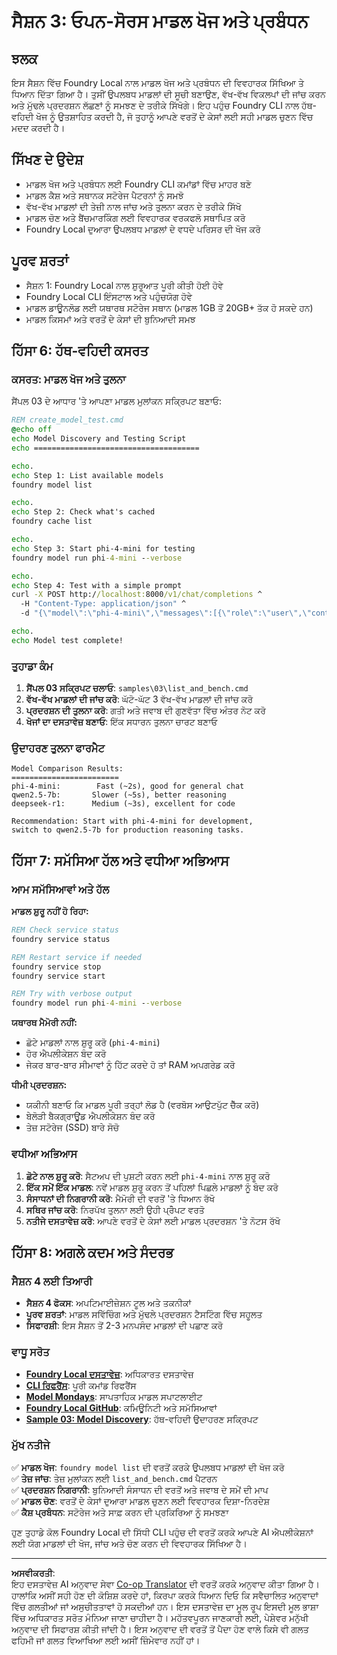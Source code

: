 <!--
CO_OP_TRANSLATOR_METADATA:
{
  "original_hash": "e3d7e45c04a9946ff6f9a3358db9ba74",
  "translation_date": "2025-10-01T00:00:25+00:00",
  "source_file": "Module08/03.OpenSourceModels.md",
  "language_code": "pa"
}
-->
# ਸੈਸ਼ਨ 3: ਓਪਨ-ਸੋਰਸ ਮਾਡਲ ਖੋਜ ਅਤੇ ਪ੍ਰਬੰਧਨ

## ਝਲਕ

ਇਸ ਸੈਸ਼ਨ ਵਿੱਚ Foundry Local ਨਾਲ ਮਾਡਲ ਖੋਜ ਅਤੇ ਪ੍ਰਬੰਧਨ ਦੀ ਵਿਵਹਾਰਕ ਸਿੱਖਿਆ ਤੇ ਧਿਆਨ ਦਿੱਤਾ ਗਿਆ ਹੈ। ਤੁਸੀਂ ਉਪਲਬਧ ਮਾਡਲਾਂ ਦੀ ਸੂਚੀ ਬਣਾਉਣ, ਵੱਖ-ਵੱਖ ਵਿਕਲਪਾਂ ਦੀ ਜਾਂਚ ਕਰਨ ਅਤੇ ਮੁੱਢਲੇ ਪ੍ਰਦਰਸ਼ਨ ਲੱਛਣਾਂ ਨੂੰ ਸਮਝਣ ਦੇ ਤਰੀਕੇ ਸਿੱਖੋਗੇ। ਇਹ ਪਹੁੰਚ Foundry CLI ਨਾਲ ਹੱਥ-ਵਹਿਦੀ ਖੋਜ ਨੂੰ ਉਤਸ਼ਾਹਿਤ ਕਰਦੀ ਹੈ, ਜੋ ਤੁਹਾਨੂੰ ਆਪਣੇ ਵਰਤੋਂ ਦੇ ਕੇਸਾਂ ਲਈ ਸਹੀ ਮਾਡਲ ਚੁਣਨ ਵਿੱਚ ਮਦਦ ਕਰਦੀ ਹੈ।

## ਸਿੱਖਣ ਦੇ ਉਦੇਸ਼

- ਮਾਡਲ ਖੋਜ ਅਤੇ ਪ੍ਰਬੰਧਨ ਲਈ Foundry CLI ਕਮਾਂਡਾਂ ਵਿੱਚ ਮਾਹਰ ਬਣੋ
- ਮਾਡਲ ਕੈਸ਼ ਅਤੇ ਸਥਾਨਕ ਸਟੋਰੇਜ ਪੈਟਰਨਾਂ ਨੂੰ ਸਮਝੋ
- ਵੱਖ-ਵੱਖ ਮਾਡਲਾਂ ਦੀ ਤੇਜ਼ੀ ਨਾਲ ਜਾਂਚ ਅਤੇ ਤੁਲਨਾ ਕਰਨ ਦੇ ਤਰੀਕੇ ਸਿੱਖੋ
- ਮਾਡਲ ਚੋਣ ਅਤੇ ਬੈਂਚਮਾਰਕਿੰਗ ਲਈ ਵਿਵਹਾਰਕ ਵਰਕਫਲੋ ਸਥਾਪਿਤ ਕਰੋ
- Foundry Local ਦੁਆਰਾ ਉਪਲਬਧ ਮਾਡਲਾਂ ਦੇ ਵਧਦੇ ਪਰਿਸਰ ਦੀ ਖੋਜ ਕਰੋ

## ਪੂਰਵ ਸ਼ਰਤਾਂ

- ਸੈਸ਼ਨ 1: Foundry Local ਨਾਲ ਸ਼ੁਰੂਆਤ ਪੂਰੀ ਕੀਤੀ ਹੋਈ ਹੋਵੇ
- Foundry Local CLI ਇੰਸਟਾਲ ਅਤੇ ਪਹੁੰਚਯੋਗ ਹੋਵੇ
- ਮਾਡਲ ਡਾਊਨਲੋਡ ਲਈ ਯਥਾਰਥ ਸਟੋਰੇਜ ਸਥਾਨ (ਮਾਡਲ 1GB ਤੋਂ 20GB+ ਤੱਕ ਹੋ ਸਕਦੇ ਹਨ)
- ਮਾਡਲ ਕਿਸਮਾਂ ਅਤੇ ਵਰਤੋਂ ਦੇ ਕੇਸਾਂ ਦੀ ਬੁਨਿਆਦੀ ਸਮਝ

## ਹਿੱਸਾ 6: ਹੱਥ-ਵਹਿਦੀ ਕਸਰਤ

### ਕਸਰਤ: ਮਾਡਲ ਖੋਜ ਅਤੇ ਤੁਲਨਾ

ਸੈਂਪਲ 03 ਦੇ ਆਧਾਰ 'ਤੇ ਆਪਣਾ ਮਾਡਲ ਮੁਲਾਂਕਨ ਸਕ੍ਰਿਪਟ ਬਣਾਓ:

```cmd
REM create_model_test.cmd
@echo off
echo Model Discovery and Testing Script
echo =====================================

echo.
echo Step 1: List available models
foundry model list

echo.
echo Step 2: Check what's cached
foundry cache list

echo.
echo Step 3: Start phi-4-mini for testing
foundry model run phi-4-mini --verbose

echo.
echo Step 4: Test with a simple prompt
curl -X POST http://localhost:8000/v1/chat/completions ^
  -H "Content-Type: application/json" ^
  -d "{\"model\":\"phi-4-mini\",\"messages\":[{\"role\":\"user\",\"content\":\"Hello, please introduce yourself.\"}],\"max_tokens\":100}"

echo.
echo Model test complete!
```

### ਤੁਹਾਡਾ ਕੰਮ

1. **ਸੈਂਪਲ 03 ਸਕ੍ਰਿਪਟ ਚਲਾਓ**: `samples\03\list_and_bench.cmd`
2. **ਵੱਖ-ਵੱਖ ਮਾਡਲਾਂ ਦੀ ਜਾਂਚ ਕਰੋ**: ਘੱਟੋ-ਘੱਟ 3 ਵੱਖ-ਵੱਖ ਮਾਡਲਾਂ ਦੀ ਜਾਂਚ ਕਰੋ
3. **ਪ੍ਰਦਰਸ਼ਨ ਦੀ ਤੁਲਨਾ ਕਰੋ**: ਗਤੀ ਅਤੇ ਜਵਾਬ ਦੀ ਗੁਣਵੱਤਾ ਵਿੱਚ ਅੰਤਰ ਨੋਟ ਕਰੋ
4. **ਖੋਜਾਂ ਦਾ ਦਸਤਾਵੇਜ਼ ਬਣਾਓ**: ਇੱਕ ਸਧਾਰਨ ਤੁਲਨਾ ਚਾਰਟ ਬਣਾਓ

### ਉਦਾਹਰਣ ਤੁਲਨਾ ਫਾਰਮੈਟ

```
Model Comparison Results:
========================
phi-4-mini:        Fast (~2s), good for general chat
qwen2.5-7b:       Slower (~5s), better reasoning  
deepseek-r1:      Medium (~3s), excellent for code

Recommendation: Start with phi-4-mini for development, 
switch to qwen2.5-7b for production reasoning tasks.
```

## ਹਿੱਸਾ 7: ਸਮੱਸਿਆ ਹੱਲ ਅਤੇ ਵਧੀਆ ਅਭਿਆਸ

### ਆਮ ਸਮੱਸਿਆਵਾਂ ਅਤੇ ਹੱਲ

**ਮਾਡਲ ਸ਼ੁਰੂ ਨਹੀਂ ਹੋ ਰਿਹਾ:**
```cmd
REM Check service status
foundry service status

REM Restart service if needed
foundry service stop
foundry service start

REM Try with verbose output
foundry model run phi-4-mini --verbose
```

**ਯਥਾਰਥ ਮੈਮੋਰੀ ਨਹੀਂ:**
- ਛੋਟੇ ਮਾਡਲਾਂ ਨਾਲ ਸ਼ੁਰੂ ਕਰੋ (`phi-4-mini`)
- ਹੋਰ ਐਪਲੀਕੇਸ਼ਨ ਬੰਦ ਕਰੋ
- ਜੇਕਰ ਬਾਰ-ਬਾਰ ਸੀਮਾਵਾਂ ਨੂੰ ਹਿੱਟ ਕਰਦੇ ਹੋ ਤਾਂ RAM ਅਪਗਰੇਡ ਕਰੋ

**ਧੀਮੀ ਪ੍ਰਦਰਸ਼ਨ:**
- ਯਕੀਨੀ ਬਣਾਓ ਕਿ ਮਾਡਲ ਪੂਰੀ ਤਰ੍ਹਾਂ ਲੋਡ ਹੈ (ਵਰਬੋਸ ਆਉਟਪੁੱਟ ਚੈੱਕ ਕਰੋ)
- ਬੇਲੋੜੀ ਬੈਕਗ੍ਰਾਊਂਡ ਐਪਲੀਕੇਸ਼ਨ ਬੰਦ ਕਰੋ
- ਤੇਜ਼ ਸਟੋਰੇਜ (SSD) ਬਾਰੇ ਸੋਚੋ

### ਵਧੀਆ ਅਭਿਆਸ

1. **ਛੋਟੇ ਨਾਲ ਸ਼ੁਰੂ ਕਰੋ**: ਸੈਟਅਪ ਦੀ ਪੁਸ਼ਟੀ ਕਰਨ ਲਈ `phi-4-mini` ਨਾਲ ਸ਼ੁਰੂ ਕਰੋ
2. **ਇੱਕ ਸਮੇਂ ਇੱਕ ਮਾਡਲ**: ਨਵੇਂ ਮਾਡਲ ਸ਼ੁਰੂ ਕਰਨ ਤੋਂ ਪਹਿਲਾਂ ਪਿਛਲੇ ਮਾਡਲਾਂ ਨੂੰ ਬੰਦ ਕਰੋ
3. **ਸੰਸਾਧਨਾਂ ਦੀ ਨਿਗਰਾਨੀ ਕਰੋ**: ਮੈਮੋਰੀ ਦੀ ਵਰਤੋਂ 'ਤੇ ਧਿਆਨ ਰੱਖੋ
4. **ਸਥਿਰ ਜਾਂਚ ਕਰੋ**: ਨਿਰਪੱਖ ਤੁਲਨਾ ਲਈ ਉਹੀ ਪ੍ਰੋੰਪਟ ਵਰਤੋ
5. **ਨਤੀਜੇ ਦਸਤਾਵੇਜ਼ ਕਰੋ**: ਆਪਣੇ ਵਰਤੋਂ ਦੇ ਕੇਸਾਂ ਲਈ ਮਾਡਲ ਪ੍ਰਦਰਸ਼ਨ 'ਤੇ ਨੋਟਸ ਰੱਖੋ

## ਹਿੱਸਾ 8: ਅਗਲੇ ਕਦਮ ਅਤੇ ਸੰਦਰਭ

### ਸੈਸ਼ਨ 4 ਲਈ ਤਿਆਰੀ

- **ਸੈਸ਼ਨ 4 ਫੋਕਸ**: ਅਪਟਿਮਾਈਜ਼ੇਸ਼ਨ ਟੂਲ ਅਤੇ ਤਕਨੀਕਾਂ
- **ਪੂਰਵ ਸ਼ਰਤਾਂ**: ਮਾਡਲ ਸਵਿੱਚਿੰਗ ਅਤੇ ਮੁੱਢਲੇ ਪ੍ਰਦਰਸ਼ਨ ਟੈਸਟਿੰਗ ਵਿੱਚ ਸਹੂਲਤ
- **ਸਿਫਾਰਸ਼ੀ**: ਇਸ ਸੈਸ਼ਨ ਤੋਂ 2-3 ਮਨਪਸੰਦ ਮਾਡਲਾਂ ਦੀ ਪਛਾਣ ਕਰੋ

### ਵਾਧੂ ਸਰੋਤ

- **[Foundry Local ਦਸਤਾਵੇਜ਼](https://learn.microsoft.com/azure/ai-foundry/foundry-local/)**: ਅਧਿਕਾਰਤ ਦਸਤਾਵੇਜ਼
- **[CLI ਰਿਫਰੈਂਸ](https://learn.microsoft.com/azure/ai-foundry/foundry-local/reference/reference-cli)**: ਪੂਰੀ ਕਮਾਂਡ ਰਿਫਰੈਂਸ
- **[Model Mondays](https://aka.ms/model-mondays)**: ਸਾਪਤਾਹਿਕ ਮਾਡਲ ਸਪਾਟਲਾਈਟ
- **[Foundry Local GitHub](https://github.com/microsoft/Foundry-Local)**: ਕਮਿਊਨਿਟੀ ਅਤੇ ਸਮੱਸਿਆਵਾਂ
- **[Sample 03: Model Discovery](samples/03/README.md)**: ਹੱਥ-ਵਹਿਦੀ ਉਦਾਹਰਣ ਸਕ੍ਰਿਪਟ

### ਮੁੱਖ ਨਤੀਜੇ

✅ **ਮਾਡਲ ਖੋਜ**: `foundry model list` ਦੀ ਵਰਤੋਂ ਕਰਕੇ ਉਪਲਬਧ ਮਾਡਲਾਂ ਦੀ ਖੋਜ ਕਰੋ  
✅ **ਤੇਜ਼ ਜਾਂਚ**: ਤੇਜ਼ ਮੁਲਾਂਕਨ ਲਈ `list_and_bench.cmd` ਪੈਟਰਨ  
✅ **ਪ੍ਰਦਰਸ਼ਨ ਨਿਗਰਾਨੀ**: ਬੁਨਿਆਦੀ ਸੰਸਾਧਨ ਦੀ ਵਰਤੋਂ ਅਤੇ ਜਵਾਬ ਦੇ ਸਮੇਂ ਦੀ ਮਾਪ  
✅ **ਮਾਡਲ ਚੋਣ**: ਵਰਤੋਂ ਦੇ ਕੇਸਾਂ ਦੁਆਰਾ ਮਾਡਲ ਚੁਣਨ ਲਈ ਵਿਵਹਾਰਕ ਦਿਸ਼ਾ-ਨਿਰਦੇਸ਼  
✅ **ਕੈਸ਼ ਪ੍ਰਬੰਧਨ**: ਸਟੋਰੇਜ ਅਤੇ ਸਾਫ਼ ਕਰਨ ਦੀ ਪ੍ਰਕਿਰਿਆ ਨੂੰ ਸਮਝਣਾ  

ਹੁਣ ਤੁਹਾਡੇ ਕੋਲ Foundry Local ਦੀ ਸਿੱਧੀ CLI ਪਹੁੰਚ ਦੀ ਵਰਤੋਂ ਕਰਕੇ ਆਪਣੇ AI ਐਪਲੀਕੇਸ਼ਨਾਂ ਲਈ ਯੋਗ ਮਾਡਲਾਂ ਦੀ ਖੋਜ, ਜਾਂਚ ਅਤੇ ਚੋਣ ਕਰਨ ਦੀ ਵਿਵਹਾਰਕ ਸਿੱਖਿਆ ਹੈ।

---

**ਅਸਵੀਕਰਤੀ**:  
ਇਹ ਦਸਤਾਵੇਜ਼ AI ਅਨੁਵਾਦ ਸੇਵਾ [Co-op Translator](https://github.com/Azure/co-op-translator) ਦੀ ਵਰਤੋਂ ਕਰਕੇ ਅਨੁਵਾਦ ਕੀਤਾ ਗਿਆ ਹੈ। ਹਾਲਾਂਕਿ ਅਸੀਂ ਸਹੀ ਹੋਣ ਦੀ ਕੋਸ਼ਿਸ਼ ਕਰਦੇ ਹਾਂ, ਕਿਰਪਾ ਕਰਕੇ ਧਿਆਨ ਦਿਓ ਕਿ ਸਵੈਚਾਲਿਤ ਅਨੁਵਾਦਾਂ ਵਿੱਚ ਗਲਤੀਆਂ ਜਾਂ ਅਸੁਚੀਤਤਾਵਾਂ ਹੋ ਸਕਦੀਆਂ ਹਨ। ਇਸ ਦਸਤਾਵੇਜ਼ ਦਾ ਮੂਲ ਰੂਪ ਇਸਦੀ ਮੂਲ ਭਾਸ਼ਾ ਵਿੱਚ ਅਧਿਕਾਰਤ ਸਰੋਤ ਮੰਨਿਆ ਜਾਣਾ ਚਾਹੀਦਾ ਹੈ। ਮਹੱਤਵਪੂਰਨ ਜਾਣਕਾਰੀ ਲਈ, ਪੇਸ਼ੇਵਰ ਮਨੁੱਖੀ ਅਨੁਵਾਦ ਦੀ ਸਿਫਾਰਸ਼ ਕੀਤੀ ਜਾਂਦੀ ਹੈ। ਇਸ ਅਨੁਵਾਦ ਦੀ ਵਰਤੋਂ ਤੋਂ ਪੈਦਾ ਹੋਣ ਵਾਲੇ ਕਿਸੇ ਵੀ ਗਲਤ ਫਹਿਮੀ ਜਾਂ ਗਲਤ ਵਿਆਖਿਆ ਲਈ ਅਸੀਂ ਜ਼ਿੰਮੇਵਾਰ ਨਹੀਂ ਹਾਂ।